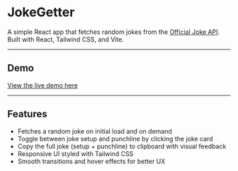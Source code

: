 # JokeGetter

A simple React app that fetches random jokes from the [Official Joke API](https://official-joke-api.appspot.com/). Built with React, Tailwind CSS, and Vite.

---

## Demo

[View the live demo here](https://marijaeft.github.io/Joke-Getter-App/)

---

## Features

- Fetches a random joke on initial load and on demand
- Toggle between joke setup and punchline by clicking the joke card
- Copy the full joke (setup + punchline) to clipboard with visual feedback
- Responsive UI styled with Tailwind CSS
- Smooth transitions and hover effects for better UX

